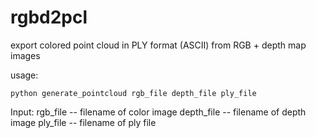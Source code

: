# rgbd2pcl

export colored point cloud in PLY format (ASCII) from RGB + depth map images

usage:

```
python generate_pointcloud rgb_file depth_file ply_file
```

Input:
rgb_file -- filename of color image
depth_file -- filename of depth image
ply_file -- filename of ply file
